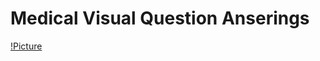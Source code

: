 # Medical Visual Question Anserings
[!Picture](https://d3i71xaburhd42.cloudfront.net/f46abce981e15f3f58c335f44c910c0846b2721a/3-Figure1-1.png)